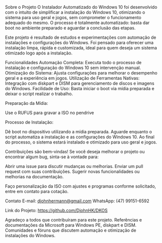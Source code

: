 Sobre o Projeto
O Instalador Automatizado do Windows 10 foi desenvolvido com o intuito de simplificar a instalação do Windows 10, otimizando o sistema para uso geral e jogos, sem comprometer o funcionamento adequado do mesmo. O processo é totalmente automatizado: basta dar boot no ambiente preparado e aguardar a conclusão das etapas.

Este projeto é resultado de estudos e experimentações com automação de instalações e configurações do Windows. Foi pensado para oferecer uma instalação limpa, rápida e customizada, ideal para quem deseja um sistema otimizado logo após a instalação.

Funcionalidades
Automação Completa: Executa todo o processo de instalação e configuração do Windows 10 sem intervenção manual.
Otimização do Sistema: Ajusta configurações para melhorar o desempenho geral e a experiência em jogos.
Utilização de Ferramentas Nativas: Integração com diskpart e DISM para gerenciamento de discos e imagens do Windows.
Facilidade de Uso: Basta iniciar o boot via mídia preparada e deixar o script realizar o trabalho.

Preparação da Mídia:

Use o RUFUS para gravar a ISO no pendrive

Processo de Instalação:

Dê boot no dispositivo utilizando a mídia preparada.
Aguarde enquanto o script automatiza a instalação e as configurações do Windows 10.
Ao final do processo, o sistema estará instalado e otimizado para uso geral e jogos.

Contribuições são bem-vindas! Se você deseja melhorar o projeto ou encontrar algum bug, sinta-se à vontade para:

Abrir uma issue para discutir mudanças ou melhorias.
Enviar um pull request com suas contribuições.
Sugerir novas funcionalidades ou melhorias na documentação.

Faço personalização da ISO com ajustes e programas conforme solicitado, entre em contato para cotação.

Contato
E-mail: djohnhermann@gmail.com
WhatsApp: (47) 99151-6592

Link do Projeto: https://github.com/DjohnHK/DKOS

Agradeço a todos que contribuíram para este projeto.
Referências e documentações da Microsoft para Windows PE, diskpart e DISM.
Comunidades e fóruns que discutem automação e otimização de instalações do Windows.
